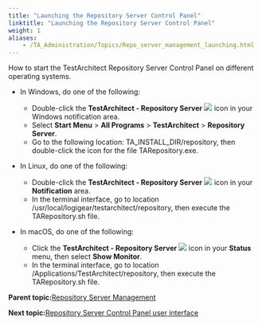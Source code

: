 ```yaml
--- 
title: "Launching the Repository Server Control Panel"
linktitle: "Launching the Repository Server Control Panel"
weight: 1
aliases: 
    - /TA_Administration/Topics/Repo_server_management_launching.html
---
```


How to start the TestArchitect Repository Server Control Panel on different operating systems.

-   In Windows, do one of the following:

    -   Double-click the **TestArchitect - Repository Server** ![](/images//Images/admin_RS_icn_RSrunning.png) icon in your Windows notification area.
    -   Select **Start Menu** \> **All Programs** \> **TestArchitect** \> **Repository Server**.
    -   Go to the following location: TA\_INSTALL\_DIR/repository, then double-click the icon for the file TARepository.exe.
-   In Linux, do one of the following:

    -   Double-click the **TestArchitect - Repository Server** ![](/images//Images/admin_RS_icn_RSrunning.png) icon in your **Notification** area.
    -   In the terminal interface, go to location /usr/local/logigear/testarchitect/repository, then execute the TARepository.sh file.
-   In macOS, do one of the following:

    -   Click the **TestArchitect - Repository Server** ![](/images//Images/admin_RS_icn_RSrunning.png) icon in your **Status** menu, then select **Show Monitor**.
    -   In the terminal interface, go to location /Applications/TestArchitect/repository, then execute the TARepository.sh file.

**Parent topic:**[Repository Server Management](/TA_Administration/Topics/Repo_server_management.html)

**Next topic:**[Repository Server Control Panel user interface](/TA_Administration/Topics/Repo_server_management_control_panel.html)


